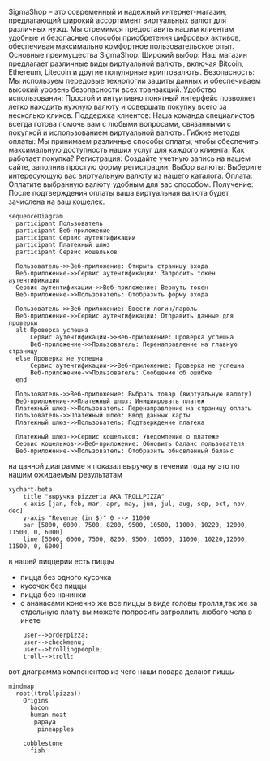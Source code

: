 SigmaShop – это современный и надежный интернет-магазин, предлагающий широкий ассортимент виртуальных валют для различных нужд. Мы стремимся предоставить нашим клиентам удобные и безопасные способы приобретения цифровых активов, обеспечивая максимально комфортное пользовательское опыт.
Основные преимущества SigmaShop:
Широкий выбор: Наш магазин предлагает различные виды виртуальной валюты, включая Bitcoin, Ethereum, Litecoin и другие популярные криптовалюты.
Безопасность: Мы используем передовые технологии защиты данных и обеспечиваем высокий уровень безопасности всех транзакций.
Удобство использования: Простой и интуитивно понятный интерфейс позволяет легко находить нужную валюту и совершать покупку всего за несколько кликов.
Поддержка клиентов: Наша команда специалистов всегда готова помочь вам с любыми вопросами, связанными с покупкой и использованием виртуальной валюты.
Гибкие методы оплаты: Мы принимаем различные способы оплаты, чтобы обеспечить максимальную доступность наших услуг для каждого клиента.
Как работает покупка?
Регистрация: Создайте учетную запись на нашем сайте, заполнив простую форму регистрации.
Выбор валюты: Выберите интересующую вас виртуальную валюту из нашего каталога.
Оплата: Оплатите выбранную валюту удобным для вас способом.
Получение: После подтверждения оплаты ваша виртуальная валюта будет зачислена на ваш кошелек.


```mermaid
sequenceDiagram
  participant Пользователь
  participant Веб-приложение
  participant Сервис аутентификации
  participant Платежный шлюз
  participant Сервис кошельков

  Пользователь->>Веб-приложение: Открыть страницу входа
  Веб-приложение->>Сервис аутентификации: Запросить токен аутентификации
  Сервис аутентификации->>Веб-приложение: Вернуть токен
  Веб-приложение->>Пользователь: Отобразить форму входа

  Пользователь->>Веб-приложение: Ввести логин/пароль
  Веб-приложение->>Сервис аутентификации: Отправить данные для проверки
  alt Проверка успешна
      Сервис аутентификации->>Веб-приложение: Проверка успешна
      Веб-приложение->>Пользователь: Перенаправление на главную страницу
  else Проверка не успешна
      Сервис аутентификации->>Веб-приложение: Проверка не успешна
      Веб-приложение->>Пользователь: Сообщение об ошибке
  end

  Пользователь->>Веб-приложение: Выбрать товар (виртуальную валюту)
  Веб-приложение->>Платежный шлюз: Инициировать платеж
  Платежный шлюз->>Пользователь: Перенаправление на страницу оплаты
  Пользователь->>Платежный шлюз: Ввод данных карты
  Платежный шлюз->>Пользователь: Подтверждение платежа

  Платежный шлюз->>Сервис кошельков: Уведомление о платеже
  Сервис кошельков->>Веб-приложение: Обновить баланс пользователя
  Веб-приложение->>Пользователь: Отобразить обновленный баланс
   ```


на данной диаграмме я показал выручку в течении года ну это по нашим ожидаемым результатам

```mermaid
xychart-beta
    title "выручка pizzeria AKA TROLLPIZZA"
    x-axis [jan, feb, mar, apr, may, jun, jul, aug, sep, oct, nov, dec]
    y-axis "Revenue (in $)" 0 --> 11000
    bar [5000, 6000, 7500, 8200, 9500, 10500, 11000, 10220, 12000, 11500, 0, 6000]
    line [5000, 6000, 7500, 8200, 9500, 10500, 11000, 10220,12000, 11500, 0, 6000]
```
в нашей пиццерии есть пиццы
*   пицца без одного кусочка
*   кусочек без пиццы
*   пицца без начинки
*   с ананасами
конечно же все пиццы в виде головы тролля,так же за отдельную плату вы можете попросить затроллить любого чела в инете

```mermaid
    user-->orderpizza;
    user-->checkmenu;
    user-->trollingpeople;
    troll-->troll;
```


вот диаграмма компонентов из чего наши повара делают пиццы

```mermaid
mindmap
  root((trollpizza))
    Origins
      bacon
      human meat
       papaya
        pineapples
          
    cobblestone
      fish
```
